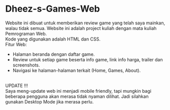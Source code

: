 # Dheez-s-Games-Web <br>
Website ini dibuat untuk memberikan review game yang telah saya mainkan, walau tidak semua. Website ini adalah project kuliah dengan mata kuliah Pemrograman Web. <br>
Kode yang digunakan adalah HTML dan CSS. <br>
Fitur Web: <br>
- Halaman beranda dengan daftar game. <br>
- Review untuk setiap game beserta info game, link info harga, trailer dan screenshots. <br>
- Navigasi ke halaman-halaman terkait (Home, Games, About). <br><br>

UPDATE !!! <br>
Saya meng-update web ini menjadi mobile friendly, tapi mungkin bagi beberapa pengguna akan merasa tidak nyaman dilihat. Jadi silahkan gunakan Desktop Mode jika merasa perlu.
